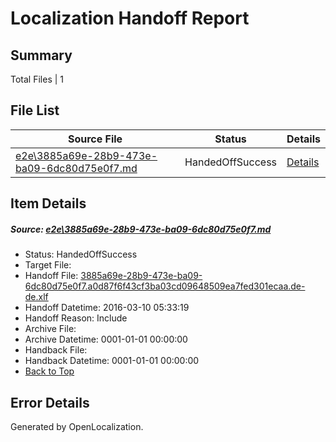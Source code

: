 # <a name='report-top'></a> Localization Handoff Report

## Summary
 Total Files | 1

## File List
 Source File | Status | Details 
 ----------- | ------ | ------- 
 [e2e\3885a69e-28b9-473e-ba09-6dc80d75e0f7.md](https://github.com/OpenLocalizationTest/oltest/blob/a6fc6fa48cbd23d04992615599bfb98b00a35ea2/e2e/3885a69e-28b9-473e-ba09-6dc80d75e0f7.md) | HandedOffSuccess | [Details](#b3c1e82b5493b64047281f68871e106c7405d1ff1)

## Item Details
##### <a name='b3c1e82b5493b64047281f68871e106c7405d1ff1'></a> Source: [e2e\3885a69e-28b9-473e-ba09-6dc80d75e0f7.md](https://github.com/OpenLocalizationTest/oltest/blob/a6fc6fa48cbd23d04992615599bfb98b00a35ea2/e2e/3885a69e-28b9-473e-ba09-6dc80d75e0f7.md)
* Status: HandedOffSuccess
* Target File: 
* Handoff File: [3885a69e-28b9-473e-ba09-6dc80d75e0f7.a0d87f6f43cf3ba03cd09648509ea7fed301ecaa.de-de.xlf](https://github.com/OpenLocalizationTestOrg/olhandoff/blob/e9a0b7044f07eea02e034af84e6a1b4320e50d33/ol-handoff/OpenLocalizationTestOrg/oltest.de-de/xinjiang/ht/3885a69e-28b9-473e-ba09-6dc80d75e0f7.a0d87f6f43cf3ba03cd09648509ea7fed301ecaa.de-de.xlf)
* Handoff Datetime: 2016-03-10 05:33:19
* Handoff Reason: Include
* Archive File: 
* Archive Datetime: 0001-01-01 00:00:00
* Handback File: 
* Handback Datetime: 0001-01-01 00:00:00
* [Back to Top](#report-top)


## Error Details

Generated by OpenLocalization.
